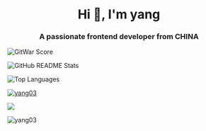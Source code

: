 <h1 align="center">Hi 👋, I'm yang</h1>
<h3 align="center">A passionate frontend developer from CHINA</h3>




<!--
**Yang03/Yang03** is a ✨ _special_ ✨ repository because its `README.md` (this file) appears on your GitHub profile.

Here are some ideas to get you started:

- 🔭 I’m currently working on ...
- 🌱 I’m currently learning ...
- 👯 I’m looking to collaborate on ...
- 🤔 I’m looking for help with ...
- 💬 Ask me about ...
- 📫 How to reach me: ...
- 😄 Pronouns: ...
- ⚡ Fun fact: ...
-->

![GitWar Score](https://gitwar.herokuapp.com/badge?username=Yang03&style=for-the-badge)

![GitHub README Stats](https://github-readme-stats.vercel.app/api?username=Yang03&show_icons=true&hide_title=true&count_private=true&theme=radical)

![Top Languages](https://github-readme-stats.vercel.app/api/top-langs/?username=Yang03&layout=compact&theme=radical)


<p align="left"> <a href="https://github.com/ryo-ma/github-profile-trophy"><img src="https://github-profile-trophy.vercel.app/?username=yang03" alt="yang03" /></a> </p>

![](https://visitor-badge.glitch.me/badge?page_id=yang03&style=flat-square&color=0088cc)
<p align="left"> <img src="https://komarev.com/ghpvc/?username=yang03&label=Profile%20views&color=0e75b6&style=flat" alt="yang03" /> </p>
